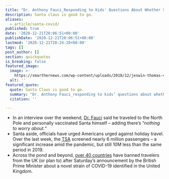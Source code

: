 ```yaml
---
title: "Dr. Anthony Fauci_Responding to Kids' Questions About Whether Santa Can Safely Deliver Presents This Christmas Due to Covid-19."
description: Santa claus is good to go.
aliases:
  - article/santa-covid/
published: true
date: '2020-12-21T20:06:51+00:00'
publishDate: '2020-12-21T20:06:51+00:00'
lastmod: '2020-12-21T20:24:20+00:00'
tags: []
post_author: []
section: quickquotes
is_breaking: false
featured_image:
  image: >-
    https://smarthernews.com/wp-content/uploads/2018/12/jeswin-thomas-466474-unsplash-1-min-scaled.jpg
  alt: ''
featured_quote:
  quote: Santa Claus is good to go.
  summary: "Dr. Anthony Fauci_responding to kids’ questions about whether Santa can safely deliver presents this Christmas due to COVID-19."
  citation: ''

---
```

*   In an interview over the weekend, [Dr. Fauci](https://twitter.com/CNN/status/1340318450527432704) said he traveled to the North Pole and personally vaccinated Santa himself – adding there’s “_nothing to worry about._“
*   Santa aside, officials have urged Americans urged against holiday travel. Over the last week, the [TSA](https://www.tsa.gov/coronavirus/passenger-throughput) screened nearly 6 million passengers – a significant increase amid the pandemic, but still 10M less than the same period in 2019.
*   Across the pond and beyond, [over 40 countries](https://www.bbc.com/news/uk-55391289) have banned travelers from the UK (or plan to) after Saturday’s announcement by the British Prime Minister about a novel strain of COVID-19 identified in the United Kingdom.